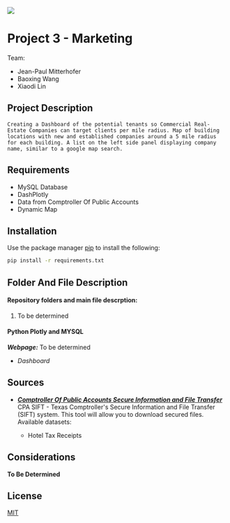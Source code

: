 
![](https://www.xendoo.com/wp-content/uploads/2019/02/Benefits-Owning-Your-Small-Business-Property-Blog-795x500.jpg)

# Project 3 - Marketing

Team:
* Jean-Paul Mitterhofer
* Baoxing Wang
* Xiaodi Lin

## Project Description

    Creating a Dashboard of the potential tenants so Commercial Real-Estate Companies can target clients per mile radius. Map of building locations with new and established companies around a 5 mile radius for each building. A list on the left side panel displaying company name, similar to a google map search.
    

 ## Requirements
* MySQL Database 
* DashPlotly
* Data from Comptroller Of Public Accounts
* Dynamic Map
## Installation

Use the package manager [pip](https://pip.pypa.io/en/stable/) to install the following:

```bash
pip install -r requirements.txt
```

## Folder And File Description

#### Repository folders and main file descrption:
1. To be determined



#### Python Plotly and MYSQL
***Webpage:***
To be determined
* *Dashboard*


## Sources
* [***Comptroller Of Public Accounts Secure Information and File Transfer***](https://comptroller.texas.gov/about/policies/open-records/)
 CPA SIFT - Texas Comptroller's Secure Information and File Transfer (SIFT) system. This tool will allow you to download secured files.
 Available datasets: 

    * Hotel Tax Receipts

## Considerations
**To Be Determined**


## License
[MIT](https://choosealicense.com/licenses/mit/)